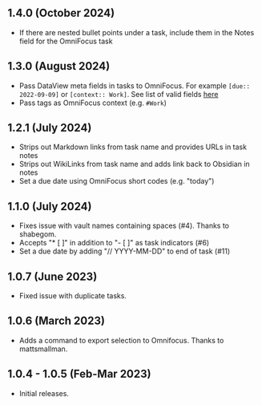 ## 1.4.0 (October 2024)

- If there are nested bullet points under a task, include them in the Notes field for the OmniFocus task

## 1.3.0 (August 2024)

- Pass DataView meta fields in tasks to OmniFocus. For example `[due:: 2022-09-09]` or `[context:: Work]`. See list of valid fields [here](https://inside.omnifocus.com/url-schemes)
- Pass tags as OmniFocus context (e.g. `#Work`)

## 1.2.1 (July 2024)

- Strips out Markdown links from task name and provides URLs in task notes
- Strips out WikiLinks from task name and adds link back to Obsidian in notes
- Set a due date using OmniFocus short codes (e.g. "today")

## 1.1.0 (July 2024)

- Fixes issue with vault names containing spaces (#4). Thanks to shabegom.
- Accepts "* [ ]" in addition to "- [ ]" as task indicators (#6)
- Set a due date by adding "// YYYY-MM-DD" to end of task (#11)

## 1.0.7 (June 2023)

- Fixed issue with duplicate tasks.

##  1.0.6 (March 2023)

- Adds a command to export selection to Omnifocus. Thanks to mattsmallman.

## 1.0.4 - 1.0.5 (Feb-Mar 2023)

- Initial releases.
